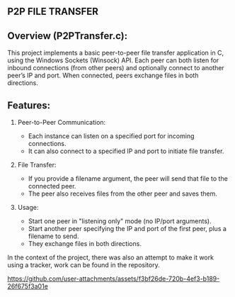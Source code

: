 P2P FILE TRANSFER 
----------------------------------

Overview (P2PTransfer.c):
---------
This project implements a basic peer-to-peer file transfer application in C, using the Windows Sockets (Winsock) API. 
Each peer can both listen for inbound connections (from other peers) and optionally connect to another peer’s IP and port. 
When connected, peers exchange files in both directions.

Features:
---------
1. Peer-to-Peer Communication:
   - Each instance can listen on a specified port for incoming connections.
   - It can also connect to a specified IP and port to initiate file transfer.

2. File Transfer:
   - If you provide a filename argument, the peer will send that file to the connected peer.
   - The peer also receives files from the other peer and saves them.

3. Usage:
   - Start one peer in "listening only" mode (no IP/port arguments).
   - Start another peer specifying the IP and port of the first peer, plus a filename to send.
   - They exchange files in both directions.

In the context of the project, there was also an attempt to make it work using a tracker, work can be found in the repository.

https://github.com/user-attachments/assets/f3bf26de-720b-4ef3-b189-26f675f3a01e

